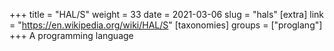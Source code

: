 +++
title = "HAL/S"
weight = 33
date = 2021-03-06
slug = "hals"
[extra]
link = "https://en.wikipedia.org/wiki/HAL/S"
[taxonomies]
groups = ["proglang"]
+++
A programming language

